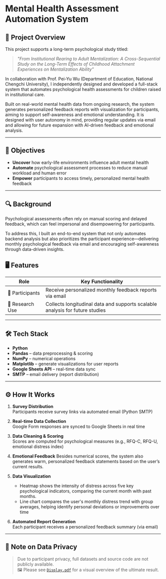 # Mental Health Assessment Automation System

## 🧠 Project Overview
This project supports a long-term psychological study titled:
> *"From Institutional Rearing to Adult Mentalization: A Cross-Sequential Study on the Long-Term Effects of Childhood Attachment Experiences on Mentalization Ability"*

In collaboration with Prof. Pei-Yu Wu (Department of Education, National Chengchi University), I independently designed and developed a full-stack system that automates psychological health assessments for children raised in institutional care.

Built on real-world mental health data from ongoing research, the system generates personalized feedback reports with visualization for participants, aiming to support self-awareness and emotional understanding. It is designed with user autonomy in mind, providing regular updates via email and allowing for future expansion with AI-driven feedback and emotional analysis.

---

## 🎯 Objectives
- **Uncover** how early-life environments influence adult mental health
- **Automate** psychological assessment processes to reduce manual workload and human error
- **Empower** participants to access timely, personalized mental health feedback

---

## 🔍 Background
Psychological assessments often rely on manual scoring and delayed feedback, which can feel impersonal and disempowering for participants.

To address this, I built an end-to-end system that not only automates backend analysis but also prioritizes the participant experience—delivering monthly psychological feedback via email and encouraging self-awareness through data-driven insights.

## 🖥️ Features
| Role              | Key Functionality                                                                 |
|-------------------|-----------------------------------------------------------------------------------|
| 🧒 Participants   | Receive personalized monthly feedback reports via email                          |
| 🧠 Research Use   | 	Collects longitudinal data and supports scalable analysis for future studies    |


---
## 🛠 Tech Stack
- **Python** 
- **Pandas** – data preprocessing & scoring
- **NumPy**  – numerical operations 
- **Matplotlib** – generate visualizations for user reports
- **Google Sheets API** – real-time data sync
- **SMTP** – email delivery (report distribution)

---



## ⚙️ How It Works
1. **Survey Distribution**  
   Participants receive survey links via automated email (Python SMTP)

2. **Real-time Data Collection**  
   Google Form responses are synced to Google Sheets in real time

3. **Data Cleaning & Scoring**  
   Scores are computed for psychological measures (e.g., RFQ-C, RFQ-U, emotional distress index)
   
4. **Emotional Feedback** 
    Besides numerical scores, the system also generates warm, personalized feedback statements based on the user’s current results.
  
5.  **Data Visualization**
    - Heatmap shows the intensity of distress across five key psychological indicators, comparing the current month with past months.
    - Line chart compares the user's monthly distress trend with group averages, helping identify personal deviations or improvements over time

6. **Automated Report Generation**  
   Each participant receives a personalized feedback summary (via email)


---


## 🔐 Note on Data Privacy
> Due to participant privacy, full datasets and source code are not publicly available.  
> 🖼 Please see [`Display.pdf`](Display.pdf) for a visual overview of the ultimate result.


 
